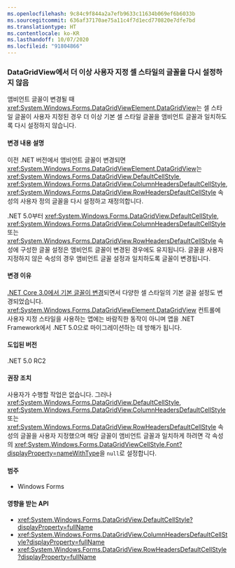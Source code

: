 ```yaml
---
ms.openlocfilehash: 9c84c9f844a2a7efb9633c11634b069ef6b6033b
ms.sourcegitcommit: 636af37170ae75a11c4f7d1ecd770820e7dfe7bd
ms.translationtype: HT
ms.contentlocale: ko-KR
ms.lasthandoff: 10/07/2020
ms.locfileid: "91804866"
---
```

### <a name="datagridview-no-longer-resets-fonts-for-customized-cell-styles"></a>DataGridView에서 더 이상 사용자 지정 셀 스타일의 글꼴을 다시 설정하지 않음

앰비언트 글꼴이 변경될 때 <xref:System.Windows.Forms.DataGridViewElement.DataGridView>는 셀 스타일 글꼴이 사용자 지정된 경우 더 이상 기본 셀 스타일 글꼴을 앰비언트 글꼴과 일치하도록 다시 설정하지 않습니다.

#### <a name="change-description"></a>변경 내용 설명

이전 .NET 버전에서 앰비언트 글꼴이 변경되면 <xref:System.Windows.Forms.DataGridViewElement.DataGridView>는 <xref:System.Windows.Forms.DataGridView.DefaultCellStyle>, <xref:System.Windows.Forms.DataGridView.ColumnHeadersDefaultCellStyle>, <xref:System.Windows.Forms.DataGridView.RowHeadersDefaultCellStyle> 속성의 사용자 정의 글꼴을 다시 설정하고 재정의합니다.

.NET 5.0부터 <xref:System.Windows.Forms.DataGridView.DefaultCellStyle>, <xref:System.Windows.Forms.DataGridView.ColumnHeadersDefaultCellStyle> 또는 <xref:System.Windows.Forms.DataGridView.RowHeadersDefaultCellStyle> 속성에 구성한 글꼴 설정은 앰비언트 글꼴이 변경된 경우에도 유지됩니다. 글꼴을 사용자 지정하지 않은 속성의 경우 앰비언트 글꼴 설정과 일치하도록 글꼴이 변경됩니다.

#### <a name="reason-for-change"></a>변경 이유

[.NET Core 3.0에서 기본 글꼴이 변경](../../../../docs/core/compatibility/winforms.md#default-control-font-changed-to-segoe-ui-9-pt)되면서 다양한 셀 스타일의 기본 글꼴 설정도 변경되었습니다. <xref:System.Windows.Forms.DataGridViewElement.DataGridView> 컨트롤에 사용자 지정 스타일을 사용하는 앱에는 바람직한 동작이 아니며 앱을 .NET Framework에서 .NET 5.0으로 마이그레이션하는 데 방해가 됩니다.

#### <a name="version-introduced"></a>도입된 버전

.NET 5.0 RC2

#### <a name="recommended-action"></a>권장 조치

사용자가 수행할 작업은 없습니다. 그러나 <xref:System.Windows.Forms.DataGridView.DefaultCellStyle>, <xref:System.Windows.Forms.DataGridView.ColumnHeadersDefaultCellStyle> 또는 <xref:System.Windows.Forms.DataGridView.RowHeadersDefaultCellStyle> 속성의 글꼴을 사용자 지정했으며 해당 글꼴이 앰비언트 글꼴과 일치하게 하려면 각 속성의 <xref:System.Windows.Forms.DataGridViewCellStyle.Font?displayProperty=nameWithType>을 `null`로 설정합니다.

#### <a name="category"></a>범주

- Windows Forms

#### <a name="affected-apis"></a>영향을 받는 API

- <xref:System.Windows.Forms.DataGridView.DefaultCellStyle?displayProperty=fullName>
- <xref:System.Windows.Forms.DataGridView.ColumnHeadersDefaultCellStyle?displayProperty=fullName>
- <xref:System.Windows.Forms.DataGridView.RowHeadersDefaultCellStyle?displayProperty=fullName>

<!--

#### Affected APIs

- `P:System.Windows.Forms.DataGridView.DefaultCellStyle`
- `P:System.Windows.Forms.DataGridView.ColumnHeadersDefaultCellStyle`
- `P:System.Windows.Forms.DataGridView.RowHeadersDefaultCellStyle`

-->
